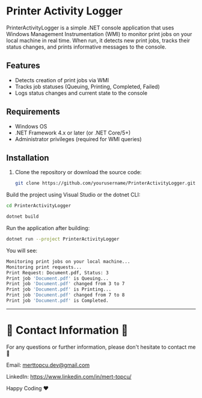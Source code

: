 # Printer Activity Logger

PrinterActivityLogger is a simple .NET console application that uses Windows Management Instrumentation (WMI) to monitor print jobs on your local machine in real time. When run, it detects new print jobs, tracks their status changes, and prints informative messages to the console.

## Features
- Detects creation of print jobs via WMI  
- Tracks job statuses (Queuing, Printing, Completed, Failed)  
- Logs status changes and current state to the console  

## Requirements
- Windows OS  
- .NET Framework 4.x or later (or .NET Core/5+)  
- Administrator privileges (required for WMI queries)  

## Installation
1. Clone the repository or download the source code:  
   ```bash
   git clone https://github.com/yourusername/PrinterActivityLogger.git

Build the project using Visual Studio or the dotnet CLI:
```bash
cd PrinterActivityLogger

dotnet build
 ```

Run the application after building:
```bash
dotnet run --project PrinterActivityLogger
 ```

You will see:
```bash
Monitoring print jobs on your local machine...
Monitoring print requests...
Print Request: Document.pdf, Status: 3
Print job 'Document.pdf' is Queuing...
Print job 'Document.pdf' changed from 3 to 7
Print job 'Document.pdf' is Printing...
Print job 'Document.pdf' changed from 7 to 8
Print job 'Document.pdf' is Completed.
 ```

________________________________________________________________________________________________________________________

# :incoming_envelope: Contact Information :incoming_envelope:

For any questions or further information, please don't hesitate to contact me :pray:

Email: merttopcu.dev@gmail.com

LinkedIn: https://www.linkedin.com/in/mert-topcu/

Happy Coding ❤️
